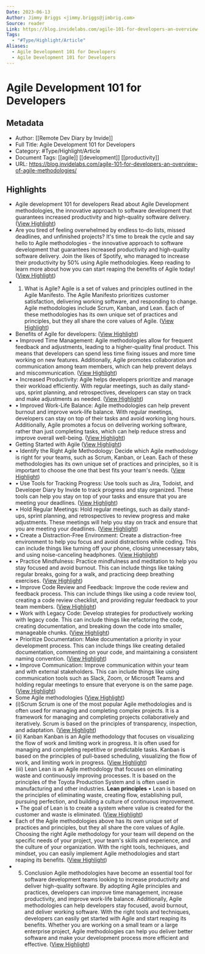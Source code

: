 ```yaml
---
Date: 2023-06-13
Author: Jimmy Briggs <jimmy.briggs@jimbrig.com>
Source: reader
Link: https://blog.invidelabs.com/agile-101-for-developers-an-overview-of-agile-methodologies/
Tags:
  - "#Type/Highlight/Article"
Aliases:
  - Agile Development 101 for Developers
  - Agile Development 101 for Developers
---
```

# Agile Development 101 for Developers

## Metadata
- Author: [[Remote Dev Diary by Invide]]
- Full Title: Agile Development 101 for Developers
- Category: #Type/Highlight/Article
- Document Tags: [[agile]] [[development]] [[productivity]] 
- URL: https://blog.invidelabs.com/agile-101-for-developers-an-overview-of-agile-methodologies/

## Highlights
- Agile development 101 for developers
  Read about Agile Development methodologies, the innovative approach to software development that guarantees increased productivity and high-quality software delivery. ([View Highlight](https://read.readwise.io/read/01h03ms7qakaak97bzvvwjr4ns))
- Are you tired of feeling overwhelmed by endless to-do lists, missed deadlines, and unfinished projects?
  It's time to break the cycle and say hello to Agile methodologies - the innovative approach to software development that guarantees increased productivity and high-quality software delivery. Join the likes of Spotify, who managed to increase their productivity by 50% using Agile methodologies.
  Keep reading to learn more about how you can start reaping the benefits of Agile today! ([View Highlight](https://read.readwise.io/read/01h03mscqkhecmnexgge4fhwvm))
- 1. What is Agile?
  Agile is a set of values and principles outlined in the Agile Manifesto. The Agile Manifesto prioritizes customer satisfaction, delivering working software, and responding to change. Agile methodologies include Scrum, Kanban, and Lean. Each of these methodologies has its own unique set of practices and principles, but they all share the core values of Agile. ([View Highlight](https://read.readwise.io/read/01h03msftswcyhxhs2tavnvmtw))
- Benefits of Agile for developers: ([View Highlight](https://read.readwise.io/read/01h03msj0efekgvn087nvvzrnm))
- • Improved Time Management:
  Agile methodologies allow for frequent feedback and adjustments, leading to a higher-quality final product. This means that developers can spend less time fixing issues and more time working on new features. Additionally, Agile promotes collaboration and communication among team members, which can help prevent delays and miscommunication. ([View Highlight](https://read.readwise.io/read/01h03msm45xv959vjq22z80trp))
- • Increased Productivity:
  Agile helps developers prioritize and manage their workload efficiently. With regular meetings, such as daily stand-ups, sprint planning, and retrospectives, developers can stay on track and make adjustments as needed. ([View Highlight](https://read.readwise.io/read/01h03msp1732va4y8nasb4nmm5))
- • Improved Work-Life Balance:
  Agile methodologies can help prevent burnout and improve work-life balance. With regular meetings, developers can stay on top of their tasks and avoid working long hours. Additionally, Agile promotes a focus on delivering working software, rather than just completing tasks, which can help reduce stress and improve overall well-being. ([View Highlight](https://read.readwise.io/read/01h03msr6n5j89803mfm6b7r5f))
- Getting Started with Agile ([View Highlight](https://read.readwise.io/read/01h03mstdjkcez836m3z1m0xz1))
- • Identify the Right Agile Methodology:
  Decide which Agile methodology is right for your teams, such as Scrum, Kanban, or Lean. Each of these methodologies has its own unique set of practices and principles, so it is important to choose the one that best fits your team's needs. ([View Highlight](https://read.readwise.io/read/01h03msw4kg64atpzn6402v019))
- • Use Tools for Tracking Progress:
  Use tools such as Jira, Todoist, and Developer Diary by Invide to track progress and stay organized. These tools can help you stay on top of your tasks and ensure that you are meeting your deadlines. ([View Highlight](https://read.readwise.io/read/01h03mt1ad6xqxamrcswwzt0v7))
- • Hold Regular Meetings:
  Hold regular meetings, such as daily stand-ups, sprint planning, and retrospectives to review progress and make adjustments. These meetings will help you stay on track and ensure that you are meeting your deadlines. ([View Highlight](https://read.readwise.io/read/01h03mt36crdf2srn8q8nykvpp))
- • Create a Distraction-Free Environment:
  Create a distraction-free environment to help you focus and avoid distractions while coding. This can include things like turning off your phone, closing unnecessary tabs, and using noise-canceling headphones. ([View Highlight](https://read.readwise.io/read/01h03mt5eev0fqpjyzby89832q))
- • Practice Mindfulness:
  Practice mindfulness and meditation to help you stay focused and avoid burnout. This can include things like taking regular breaks, going for a walk, and practicing deep breathing exercises. ([View Highlight](https://read.readwise.io/read/01h03mt8d3scqecfe5f0440y1k))
- • Improve Code Review and Feedback:
  Improve the code review and feedback process. This can include things like using a code review tool, creating a code review checklist, and providing regular feedback to your team members. ([View Highlight](https://read.readwise.io/read/01h03mtah99nbjz502tz6ptyhk))
- • Work with Legacy Code:
  Develop strategies for productively working with legacy code. This can include things like refactoring the code, creating documentation, and breaking down the code into smaller, manageable chunks. ([View Highlight](https://read.readwise.io/read/01h03mtdb3rek79b9rn0319wa5))
- • Prioritize Documentation:
  Make documentation a priority in your development process. This can include things like creating detailed documentation, commenting on your code, and maintaining a consistent naming convention. ([View Highlight](https://read.readwise.io/read/01h03mtf8xjv07e1hrbkxa1qf8))
- • Improve Communication:
  Improve communication within your team and with external stakeholders. This can include things like using communication tools such as Slack, Zoom, or Microsoft Teams and holding regular meetings to ensure that everyone is on the same page. ([View Highlight](https://read.readwise.io/read/01h03mtgzf2m172v9davdp4yk9))
- Some Agile methodologies ([View Highlight](https://read.readwise.io/read/01h03mtkpa6p266km5cd72e630))
- (i)Scrum
  Scrum is one of the most popular Agile methodologies and is often used for managing and completing complex projects. It is a framework for managing and completing projects collaboratively and iteratively. Scrum is based on the principles of transparency, inspection, and adaptation. ([View Highlight](https://read.readwise.io/read/01h03mtpd2jpz5s8dvx3s95df4))
- (ii) Kanban
  Kanban is an Agile methodology that focuses on visualizing the flow of work and limiting work in progress. It is often used for managing and completing repetitive or predictable tasks. Kanban is based on the principles of pull-based scheduling, visualizing the flow of work, and limiting work in progress. ([View Highlight](https://read.readwise.io/read/01h03mtv5pwdf2bwbdhz99djb9))
- (iii) Lean
  Lean is an Agile methodology that focuses on eliminating waste and continuously improving processes. It is based on the principles of the Toyota Production System and is often used in manufacturing and other industries.
  **Lean principles**
  • Lean is based on the principles of eliminating waste, creating flow, establishing pull, pursuing perfection, and building a culture of continuous improvement.
  • The goal of Lean is to create a system where value is created for the customer and waste is eliminated. ([View Highlight](https://read.readwise.io/read/01h03mtz01c4yhfdyjav39rnqr))
- Each of the Agile methodologies above has its own unique set of practices and principles, but they all share the core values of Agile. Choosing the right Agile methodology for your team will depend on the specific needs of your project, your team's skills and experience, and the culture of your organization.
  With the right tools, techniques, and mindset, you can easily implement Agile methodologies and start reaping its benefits. ([View Highlight](https://read.readwise.io/read/01h03mv3vre97qt2eza77j0jq6))
- 5. Conclusion
  Agile methodologies have become an essential tool for software development teams looking to increase productivity and deliver high-quality software. By adopting Agile principles and practices, developers can improve time management, increase productivity, and improve work-life balance.
  Additionally, Agile methodologies can help developers stay focused, avoid burnout, and deliver working software. With the right tools and techniques, developers can easily get started with Agile and start reaping its benefits.
  Whether you are working on a small team or a large enterprise project, Agile methodologies can help you deliver better software and make your development process more efficient and effective. ([View Highlight](https://read.readwise.io/read/01h03mv626dpr0jsj1c1dkknjp))
